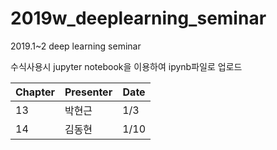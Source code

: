 # 2019w_deeplearning_seminar
2019.1~2 deep learning seminar

수식사용시 jupyter notebook을 이용하여 ipynb파일로 업로드

 Chapter | Presenter | Date
 ---|---|---
 13 | 박현근 | 1/3 
 14 | 김동현 | 1/10
